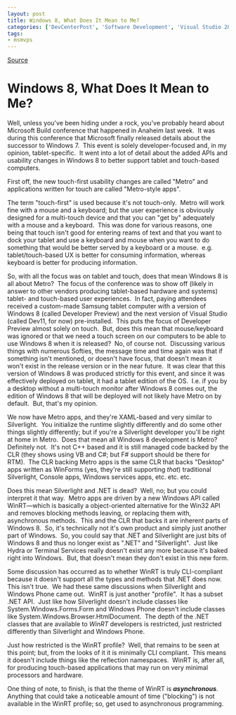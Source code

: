 ```yaml
---
layout: post
title: Windows 8, What Does It Mean to Me?
categories: ['DevCenterPost', 'Software Development', 'Visual Studio 2011', 'Visual Studio vNext', 'Windows 8']
tags:
- msmvps
---
```

[Source](http://blogs.msmvps.com/peterritchie/2011/09/19/windows-8-what-does-it-mean-to-me/ "Permalink to Windows 8, What Does It Mean to Me?")

# Windows 8, What Does It Mean to Me?

Well, unless you've been hiding under a rock, you've probably heard about Microsoft Build conference that happened in Anaheim last week.  It was during this conference that Microsoft finally released details about the successor to Windows 7.  This event is solely developer-focused and, in my opinion, tablet-specific.  It went into a lot of detail about the added APIs and usability changes in Windows 8 to better support tablet and touch-based computers.

First off, the new touch-first usability changes are called "Metro" and applications written for touch are called "Metro-style apps".

The term "touch-first" is used because it's not touch-only.  Metro will work fine with a mouse and a keyboard; but the user experience is obviously designed for a multi-touch device and that you can "get by" adequately with a mouse and a keyboard.  This was done for various reasons, one being that touch isn't good for entering reams of text and that you want to dock your tablet and use a keyboard and mouse when you want to do something that would be better served by a keyboard or a mouse.  e.g. tablet/touch-based UX is better for consuming information, whereas keyboard is better for producing information.

So, with all the focus was on tablet and touch, does that mean Windows 8 is all about Metro?  The focus of the conference was to show off (likely in answer to other vendors producing tablet-based hardware and systems) tablet- and touch-based user experiences.  In fact, paying attendees received a custom-made Samsung tablet computer with a version of Windows 8 (called Developer Preview) and the next version of Visual Studio (called Dev11, for now) pre-installed.  This puts the focus of Developer Preview almost solely on touch.  But, does this mean that mouse/keyboard was ignored or that we need a touch screen on our computers to be able to use Windows 8 when it is released?  No, of course not.  Discussing various things with numerous Softies, the message time and time again was that if something isn't mentioned, or doesn't have focus, that doesn't mean it won't exist in the release version or in the near future.  It was clear that this version of Windows 8 was produced strictly for this event, and since it was effectively deployed on tablet, it had a tablet edition of the OS.  I.e. if you by a desktop without a multi-touch monitor after Windows 8 comes out, the edition of Windows 8 that will be deployed will not likely have Metro on by default.  But, that's my opinion.

We now have Metro apps, and they're XAML-based and very similar to Silverlight.  You initialize the runtime slightly differently and do some other things slightly differently; but if you're a Silverlight developer you'll be right at home in Metro.  Does that mean all Windows 8 development is Metro?  Definitely not.  It's not C++ based and it is still managed code backed by the CLR (they shows using VB and C#; but F# support should be there for RTM).  The CLR backing Metro apps is the same CLR that backs "Desktop" apps written as WinForms (yes, they're still supporting _that_) traditional Silverlight, Console apps, Windows services apps, etc. etc. etc.

Does this mean Silverlight and .NET is dead?  Well, no; but you could interpret it that way.  Metro apps are driven by a new Windows API called WinRT—which is basically a object-oriented alternative for the Win32 API and removes blocking methods leaving, or replacing them with, asynchronous methods.  This and the CLR that backs it are inherent parts of Windows 8.  So, it's technically not it's own product and simply just another part of Windows.  So, you could say that .NET and Silverlight are just bits of Windows 8 and thus no longer exist as ".NET" and "Silverlight".  Just like Hydra or Terminal Services really doesn't exist any more because it's baked right into Windows.  But, that doesn't mean they don't exist in this new form.

Some discussion has occurred as to whether WinRT is truly CLI-compliant because it doesn't support all the types and methods that .NET does now.  This isn't true.  We had these same discussions when Silverlight and Windows Phone came out.  WinRT is just another "profile".  It has a subset .NET API.  Just like how Silverlight doesn't include classes like System.Windows.Forms.Form and Windows Phone doesn't include classes like System.Windows.Browser.HtmlDocument.  The depth of the .NET classes that are available to _WinRT_ developers is restricted, just restricted differently than Silverlight and Windows Phone.

Just how restricted is the WinRT profile?  Well, that remains to be seen at this point; but, from the looks of it it is minimally CLI compliant.  This means it doesn't include things like the reflection namespaces.  WinRT is, after all, for producing touch-based applications that may run on very minimal processors and hardware.

One thing of note, to finish, is that the theme of WinRT is _**asynchronous**_.  Anything that could take a noticeable amount of time ("blocking") is not available in the WinRT profile; so, get used to asynchronous programming.

